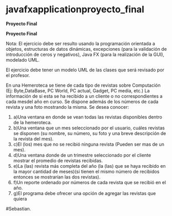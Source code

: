 # javafxapplicationproyecto_final
**Proyecto Final**

**Proyecto Final**

Nota: El ejercicio debe ser resulto usando la programación orientada a objetos, estructuras de datos dinámicas, excepciones (para la validación de introducción de ceros y negativos), Java FX (para la realización de la GUI), modelado UML.

El ejercicio debe tener un modelo UML de las clases que será revisado por el profesor.

En una Hemeroteca se tiene de cada tipo de revistas sobre Computación (Ej: Byte,DataBase, PC World, PC actual, Gadget, PC media, etc.) La información de si esta se ha recibido a un cliente o no correspondientes a cada mesdel año en curso. Se dispone además de los números de cada revista y una foto mostrando la misma. Se desea conocer:

1. a)Una ventana en donde se vean todas las revistas disponibles dentro de la hemeroteca.
2. b)Una ventana que un mes seleccionado por el usuario, cuáles revistas se disponen (su nombre, su número, su foto y una breve descripción de la revista del mes).
3. c)El (los) mes que no se recibió ninguna revista (Pueden ser mas de un mes).
4. d)Una ventana donde de un trimestre seleccionado por el cliente mostrar el promedio de revistas recibidas.
5. e)La (las) revista más completa del año (la (las) que se haya recibido en la mayor
cantidad de meses)(si tienen el mismo número de recibidos entonces se mostrarían las dos revistas).
6. f)Un reporte ordenado por números de cada revista que se recibió en el año.
7. g)El programa debe ofrecer una opción de agregar las revistas que quiera

#Sebastian.
